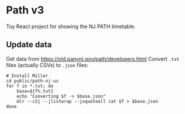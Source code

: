 # Path v3

Toy React project for showing the NJ PATH timetable.

## Update data

Get data from https://old.panynj.gov/path/developers.html
Convert `.txt` files (actually CSVs) to `.json` files:

```
# Install Miller
cd public/path-nj-us
for f in *.txt; do
    base=${f%.txt}
    echo "Converting $f -> $base.json"
    mlr --c2j --jlistwrap --jvquoteall cat $f > $base.json
done
```
